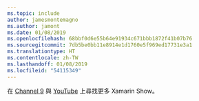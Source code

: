 ```yaml
---
ms.topic: include
author: jamesmontemagno
ms.author: jamont
ms.date: 01/08/2019
ms.openlocfilehash: 68bbf0d6e55b64e91934c671bbb1872f41b07b76
ms.sourcegitcommit: 7db5be0bb11e8914e1d1760e5f969ed17731e3a1
ms.translationtype: HT
ms.contentlocale: zh-TW
ms.lasthandoff: 01/08/2019
ms.locfileid: "54115349"
---
```

在 [Channel 9](https://channel9.msdn.com/Shows/XamarinShow) 與 [YouTube](https://www.youtube.com/playlist?list=PLlrxD0HtieHjcWsAFoFnPy6I0dn9fDOjS) 上尋找更多 Xamarin Show。
